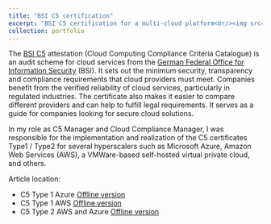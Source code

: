 ```yaml
---
title: "BSI C5 certification"
excerpt: "BSI C5 certification for a multi-cloud platform<br/><img src='/images/bsi_logo.svg'>"
collection: portfolio
---
```


The [BSI C5](https://www.bsi.bund.de/EN/Themen/Unternehmen-und-Organisationen/Informationen-und-Empfehlungen/Empfehlungen-nach-Angriffszielen/Cloud-Computing/Kriterienkatalog-C5/kriterienkatalog-c5_node.html) attestation (Cloud Computing Compliance Criteria Catalogue) is an audit scheme for cloud services from the [German Federal Office for Information Security](https://www.bsi.bund.de/EN/Home/home_node.html) (BSI). It sets out the minimum security, transparency and compliance requirements that cloud providers must meet. Companies benefit from the verified reliability of cloud services, particularly in regulated industries. The certificate also makes it easier to compare different providers and can help to fulfill legal requirements. It serves as a guide for companies looking for secure cloud solutions.

In my role as C5 Manager and Cloud Compliance Manager, I was responsible for the implementation and realization of the C5 certificates Type1 / Type2 for several hyperscalers such as Microsoft Azure, Amazon Web Services (AWS), a VMWare-based self-hosted virtual private cloud, and others.

Article location:
- C5 Type 1 Azure [Offline version](/files/bsi_c5_type1_azure.pdf)
- C5 Type 1 AWS [Offline version](/files/bsi_c5_type1_aws.pdf)
- C5 Type 2 AWS and Azure [Offline version](/files/bsi_c5_type2_aws_azure.pdf)
